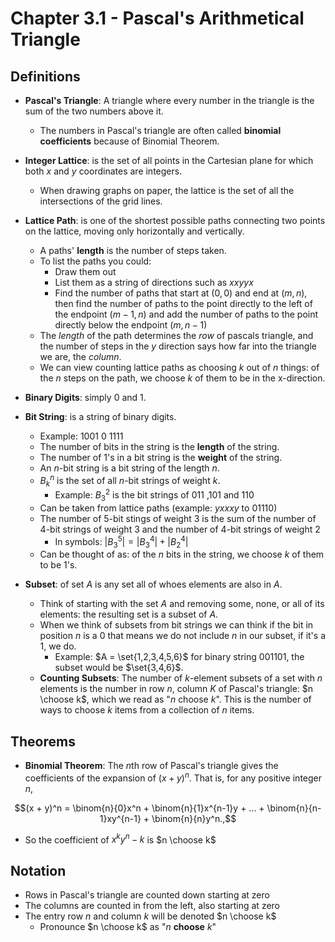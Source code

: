 # Chapter 3.1 - Pascal's Arithmetical Triangle

## Definitions
- **Pascal's Triangle**: A triangle where every number in the triangle is the sum of the two numbers above it. 
    - The numbers in Pascal's triangle are often called **binomial coefficients** because of Binomial Theorem. 
- **Integer Lattice**: is the set of all points in the Cartesian plane for which both $x$ and $y$ coordinates are integers. 
    - When drawing graphs on paper, the lattice is the set of all the intersections of the grid lines. 
- **Lattice Path**: is one of the shortest possible paths connecting two points on the lattice, moving only horizontally and vertically. 
    - A paths' **length** is the number of steps taken. 
    - To list the paths you could:
        - Draw them out
        - List them as a string of directions such as $xxyyx$
        - Find the number of paths that start at $(0,0)$ and end at $(m,n)$, then find the number of paths to the point directly to the left of the endpoint $(m -1, n)$ and add the number of paths to the point directly below the endpoint $(m, n-1)$
    - The *length* of the path determines the *row* of pascals triangle, and the number of steps in the $y$ direction says how far into the triangle we are, the *column*.
    - We can view counting lattice paths as choosing $k$ out of $n$ things: of the $n$ steps on the path, we choose $k$ of them to be in the x-direction.
- **Binary Digits**: simply $0$ and $1$.
- **Bit String**: is a string of binary digits. 
    - Example: $1001$ $0$ $1111$
    - The number of bits in the string is the **length** of the string. 
    - The number of 1's in a bit string is the **weight** of the string. 
    - An $n$-bit string is a bit string of the length $n$. 
    - $B^n_k$ is the set of all $n$-bit strings of weight $k$.
        - Example: $B^2_3$ is the bit strings of $011$ ,$101$ and $110$
    - Can be taken from lattice paths (example: $yxxxy$ to $01110$)
    - The number of 5-bit stings of weight 3 is the sum of the number of 4-bit strings of weight 3 and the number of 4-bit strings of weight 2
        - In symbols: $|B^5_3| = |B^4_3| + |B^4_2|$
    - Can be thought of as: of the $n$ bits in the string, we choose $k$ of them to be 1's.

- **Subset**: of set $A$ is any set all of whoes elements are also in $A$.
    - Think of starting with the set $A$ and removing some, none, or all of its elements: the resulting set is a subset of $A$.
    - When we think of subsets from bit strings we can think if the bit in position $n$ is a 0 that means we do not include $n$ in our subset, if it's a 1, we do.
        - Example: $A = \set{1,2,3,4,5,6}$ for binary string $001101$, the subset would be $\set{3,4,6}$.
    - **Counting Subsets**: The number of $k$-element subsets of a set with $n$ elements is the number in row $n$, column $K$ of Pascal's triangle: $n \choose k$, which we read as "$n$ choose $k$". This is the number of ways to choose $k$ items from a collection of $n$ items. 

## Theorems
- **Binomial Theorem**: The $n \text{th}$ row of Pascal's triangle gives the coefficients of the expansion of $(x+y)^n$. That is, for any positive integer $n$, 

```math
(x + y)^n = \binom{n}{0}x^n + \binom{n}{1}x^{n-1}y + ... + \binom{n}{n-1}xy^{n-1} + \binom{n}{n}y^n.,
```
- So the coefficient of $x^ky^n-k$ is $n \choose k$
## Notation
- Rows in Pascal's triangle are counted down starting at zero
- The columns are counted in from the left, also starting at zero
- The entry row $n$ and column $k$ will be denoted $n \choose k$
    - Pronounce $n \choose k$ as "$n$ **choose** $k$"